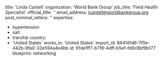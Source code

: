 title: 'Linda Cantell'
organization: 'World Bank Group'
job_title: 'Field Health Specialist'
official_title: ''
email_address: lcantell@worldbankgroup.org
post_nominal_letters: ''
expertise:
  - hypertension
  - salt
  - transfat
country:
  - 'United States'
works_in: 'United States'
import_id: 8441d1d6-7f0e-442b-9fa0-32e594a4e4bb
id: 91de1ff7-b718-4dff-b5ef-fd9c6bf9b177
blueprint: networking
